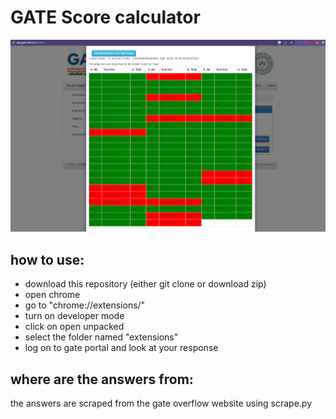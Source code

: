 # GATE Score calculator

![screenshot](screenshot.png?raw=true "screenshot")

## how to use:
- download this repository (either git clone or download zip)
- open chrome
- go to "chrome://extensions/"
- turn on developer mode
- click on open unpacked
- select the folder named "extensions"
- log on to gate portal and look at your response

## where are the answers from:
the answers are scraped from the gate overflow website using scrape.py